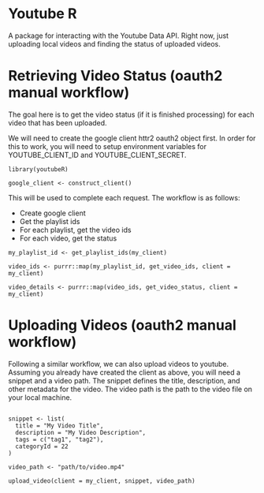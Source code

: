 # Youtube R

A package for interacting with the Youtube Data API. Right now, just uploading local videos and finding the status of uploaded videos.


# Retrieving Video Status (oauth2 manual workflow)

The goal here is to get the video status (if it is finished processing) for
each video that has been uploaded.

We will need to create the google client httr2 oauth2 object first. In order for this to work, you will need to setup environment variables for YOUTUBE_CLIENT_ID and YOUTUBE_CLIENT_SECRET. 

``` 
library(youtubeR)

google_client <- construct_client()
```

This will be used to complete each request. The workflow is as follows:

- Create google client
- Get the playlist ids
- For each playlist, get the video ids
- For each video, get the status

```
my_playlist_id <- get_playlist_ids(my_client) 

video_ids <- purrr::map(my_playlist_id, get_video_ids, client = my_client)

video_details <- purrr::map(video_ids, get_video_status, client = my_client)

```

# Uploading Videos (oauth2 manual workflow)

Following a similar workflow, we can also upload videos to youtube. Assuming you already have created the client as above, you will need a snippet and a video path. The snippet defines the title, description, and other metadata for the video. The video path is the path to the video file on your local machine. 

```

snippet <- list(
  title = "My Video Title",
  description = "My Video Description",
  tags = c("tag1", "tag2"),
  categoryId = 22
)

video_path <- "path/to/video.mp4"

upload_video(client = my_client, snippet, video_path)

```